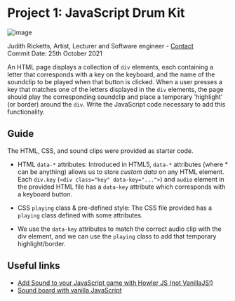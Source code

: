 
##
# Project 1: JavaScript Drum Kit
![image](https://user-images.githubusercontent.com/25634451/138946027-27dcf11c-f382-4f35-89ae-af3eee57d7cd.png)


Judith Ricketts, Artist, Lecturer and Software engineer - [Contact](https://lovespictures.com/)  
Commit Date: 25th October 2021

An HTML page displays a collection of `div` elements, each containing a letter
  that corresponds with a key on the keyboard, and the name of the soundclip to be
  played when that button is clicked. When a user presses a key that matches
  one of the letters displayed in the `div` elements, the page should play 
  the corresponding soundclip and place a temporary 'highlight' (or border) 
  around the `div`. Write the JavaScript code necessary to add this functionality.

## Guide

The HTML, CSS, and sound clips were provided as starter code.

- HTML `data-*` attributes: Introduced in HTML5, `data-*` attributes (where * can
    be anything) allows us to store _custom data_ on any HTML element. Each
    `div.key` (`<div class="key" data-key="...">`) and `audio` element in the 
    provided HTML file has a `data-key` attribute which corresponds with a keyboard button.

- CSS `playing` class & pre-defined style: The CSS file provided has a `playing`
    class defined with some attributes.

- We use the `data-key` attributes to match the correct audio clip with the div element,
  and we can use the `playing` class to add that temporary highlight/border.


## Useful links
 
* [Add Sound to your JavaScript game with Howler JS (not VanillaJS!)](https://www.youtube.com/watch?v=hn7MhPt24L4&ab_channel=DrewConley)
* [Sound board with vanilla JavaScript](https://www.youtube.com/watch?v=E-v4SSCG6i4&ab_channel=WebDev)



<!-- **Steps:**

 1. Add an _event listener_ to the entire window object that is listening for a 
  `keydown` event; the function that we will provide as the _callback_ will be
  defined next. For now, decide on what the function name will be and provide
  that name as the second argument for our event listener.

2. Create a function with the name that you decided on in step 1. 
    - The function should accept one parameter, the _event_ which the function is going to handle. 
    - In the body of the function, declare and define two variables that will 
      reference the  _div and audio elements_ that correspond with the keypress which 
      triggered the function (if such elements exist). 
    - If the key pressed doesn't match one of the keys defined on our page we don't 
      need to proceed any further, but if it does then we can use the variable 
      referencing the `div` element to add the `playing` class to it, and we can use 
      the variable referencing the `audio` element to play the audio file.

3. Declare & define a variable which will reference all the HTML elements on our
  page with a class `key`.

4. Iterate through the HTML elements and add an _event listener_ to each one that will
  fire on the `transitionend` event. Provide another function (name of your choice)
  as the second argument which will be responsible for **removing** the `playing`
  class.

5. Create a function with the name that was used in step 4.
    - This function (event handler) will fire when the `playing` class is added
      to an element and the transition animation completes. The event provided
      to the function as an argument will contain a reference to the `TransitionEvent`
      (or events) with the CSS property's name which was transitioned into.
    - The function should only be concerned with the `transform` property, as this
      property defines the time the animation will take, and we don't want to remove
      the class until the transformation is complete.
    - If there is an event with a property name `transform`, target the _function 
      context_ (the HTML element to which the event listener was attached) and remove
      the `playing` class.

 -->
